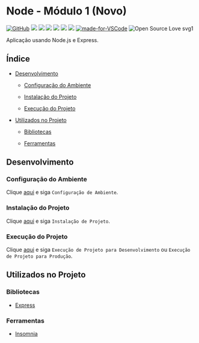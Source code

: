 # Node - Módulo 1 (Novo)

[![GitHub](https://img.shields.io/github/license/mashape/apistatus.svg)](https://github.com/osvaldokalvaitir/node-modulo1-novo/blob/master/LICENSE)
![](https://img.shields.io/github/package-json/v/osvaldokalvaitir/node-modulo1-novo.svg)
![](https://img.shields.io/github/last-commit/osvaldokalvaitir/node-modulo1-novo.svg?color=red)
![](https://img.shields.io/github/languages/top/osvaldokalvaitir/node-modulo1-novo.svg?color=yellow)
![](https://img.shields.io/github/languages/count/osvaldokalvaitir/node-modulo1-novo.svg?color=lightgrey)
![](https://img.shields.io/github/languages/code-size/osvaldokalvaitir/node-modulo1-novo.svg)
![](https://img.shields.io/github/repo-size/osvaldokalvaitir/node-modulo1-novo.svg?color=blueviolet)
[![made-for-VSCode](https://img.shields.io/badge/Made%20for-VSCode-1f425f.svg)](https://code.visualstudio.com/)
![Open Source Love svg1](https://badges.frapsoft.com/os/v1/open-source.svg?v=103)

Aplicação usando Node.js e Express.

## Índice

- [Desenvolvimento](#desenvolvimento)

  - [Configuração do Ambiente](#configuração-do-ambiente)

  - [Instalação do Projeto](#instalação-do-projeto)

  - [Execução do Projeto](#execução-do-projeto)

- [Utilizados no Projeto](#utilizados-no-projeto)

  - [Bibliotecas](#bibliotecas)

  - [Ferramentas](#ferramentas)
  
## Desenvolvimento

### Configuração do Ambiente

Clique [aqui](https://github.com/osvaldokalvaitir/projects-settings/blob/master/README.md) e siga `Configuração de Ambiente`.

### Instalação do Projeto

Clique [aqui](https://github.com/osvaldokalvaitir/projects-settings/blob/master/nodejs/nodejs.md) e siga `Instalação de Projeto`.

### Execução do Projeto

Clique [aqui](https://github.com/osvaldokalvaitir/projects-settings/blob/master/nodejs/nodejs.md) e siga `Execução de Projeto para Desenvolvimento` ou `Execução de Projeto para Produção`.

## Utilizados no Projeto

### Bibliotecas

- [Express](https://github.com/osvaldokalvaitir/projects-settings/blob/master/nodejs/libs/express.md)

### Ferramentas

- [Insomnia](https://github.com/osvaldokalvaitir/projects-settings/blob/master/api/insomnia.md)